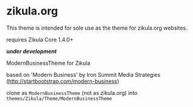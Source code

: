 zikula.org
==========

This theme is intended for sole use as the theme for zikula.org websites.

requires Zikula Core 1.4.0+

***under development***

ModernBusinessTheme for Zikula

based on 'Modern Business' by Iron Summit Media Strategies (http://startbootstrap.com/modern-business)

clone as `ModernBusinessTheme` (not as zikula.org) into `themes/Zikula/Theme/ModernBusinessTheme`
